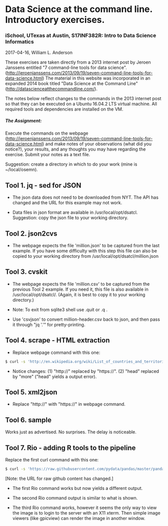 # Data Science at the command line. Introductory exercises.
### iSchool, UTexas at Austin, S17INF382R: Intro to Data Science Informatics
2017-04-16, William L. Anderson

These exercises are taken directly from a 2013 internet post by Jeroen
Janssens entitled "7 command-line tools for data science".
(http://jeroenjanssens.com/2013/09/19/seven-command-line-tools-for-data-science.html)
The material in this website was incorporated in an expanded 2014 book titled
"Data Science at the Command Line" (http://datascienceatthecommandline.com/).

The notes below reflect changes to the commands in the 2013 internet post so that they can be executed on a Ubuntu 16.04.2 LTS virtual machine. All required tools and dependencies are installed on the VM.

##### The Assignment:
Execute the commands on the webpage (http://jeroenjanssens.com/2013/09/19/seven-command-line-tools-for-data-science.html) and make notes of your observations (what did you notice?), your results, and any thoughts you may have regarding the exercise. Submit your notes as a text file.


Suggestion: create a directory in which to do your work (mine is ~/local/osemn).


## Tool 1. jq - sed for JSON

- The json data does not need to be downloaded from NYT. The API has changed and the URL for this example may not work.
     
- Data files in json format are available in /usr/local/opt/dsatcl.
     Suggestion: copy the json file to your working directory.

## Tool 2. json2cvs
- The webpage expects the file 'million.json' to be captured from the last example. If you have some difficulty with this step this file can also be copied to your working directory from
     /usr/local/opt/dsatcl/million.json
     
## Tool 3. cvskit
- The webpage expects the file 'million.csv' to be captured
     from the previous Tool 2 example. If you need it, this file is
     also available in /usr/local/opt/dsatcl/. (Again, it is best to
     copy it to your working directory.)

- Note: To exit from sqlite3 shell use .quit or .q .

- Use 'csvjson' to convert million-header.csv back to json, and then pass it through "jq '.'"  for pretty-printing.

## Tool 4. scrape - HTML extraction
- Replace webpage command with this one:
```sh
$ curl -s 'http://en.wikipedia.org/wiki/List_of_countries_and_territories_by_border/area_ratio' | scrape -b -e 'table.wikitable > tr:not(:first-child)' | more
```
- Notice changes: (1) "http://" replaced by "https://".  (2) "head" replaced by "more" ("head" yields a output error).

## Tool 5. xml2json
- Replace "http://" with "https://" in webpage command.

## Tool 6. sample
Works just as advertised. No surprises. The delay is noticeable.

## Tool 7. Rio - adding R tools to the pipeline
Replace the first curl command with this one:
```sh
$ curl -s 'https://raw.githubusercontent.com/pydata/pandas/master/pandas/tests/data/iris.csv' > iris.csv
```
[Note: the URL for raw github content has changed.]

- The first Rio command works but now yields a different output.

- The second Rio command output is similar to what is shown.

- The third Rio command works, however it seems the only way to view the image is to login to the server with an X11 xterm. Then simple image viewers (like gpicview) can render the image in another window.
